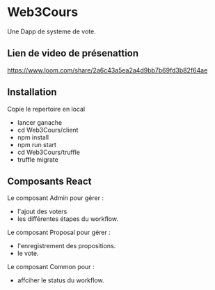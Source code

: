 # Web3Cours

Une Dapp de systeme de vote.

## Lien de video de présenattion

https://www.loom.com/share/2a6c43a5ea2a4d9bb7b69fd3b82f64ae

## Installation

Copie le repertoire en local
- lancer ganache
- cd Web3Cours/client
- npm install
- npm run start
- cd Web3Cours/truffle
- truffle migrate

## Composants React

Le composant Admin pour gérer :
- l'ajout des voters 
- les différentes étapes du workflow.

Le composant Proposal pour gérer :
- l'enregistrement des propositions.
- le vote.

Le composant Common pour :
- affciher le status du workflow.